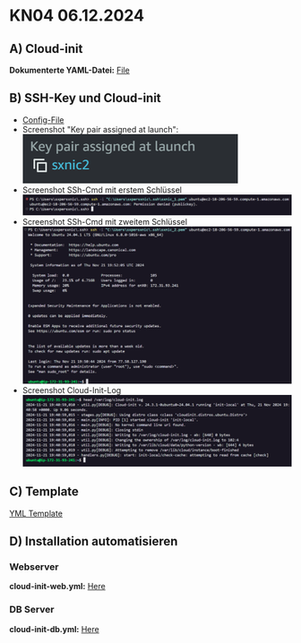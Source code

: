 # KN04 06.12.2024 #

## A) Cloud-init ##

**Dokumenterte YAML-Datei:** [File](./Cloud-Init/Cloud-init.yml)

## B) SSH-Key und Cloud-init ##

- [Config-File](./aws_2.yml)
- Screenshot "Key pair assigned at launch":
  ![Key pair assigned at launch](/Images/KN04/KEY-ASSIGNED-AT-LAUNCH.png)
- Screenshot SSh-Cmd mit erstem Schlüssel
  ![Screenshot SSh-Cmd mit erstem Schlüssel](/Images/KN04/SSH-CMD-KEY-1.png)
- Screenshot SSh-Cmd mit zweitem Schlüssel
  ![Screenshot SSh-Cmd mit zweitem Schlüssel](/Images/KN04/SSH-CMD-KEY-2.png)
- Screenshot Cloud-Init-Log
  ![Screenshot Cloud-Init-Log](/Images/KN04/CLOUD-INIT-LOG.png)

## C) Template ##

[YML Template](./template.yml)

## D) Installation automatisieren ##

### Webserver

**cloud-init-web.yml:** [Here](/KNs/04-Cloud_init-Automatisierung/Cloud-Init/cloud-init-web.yml)

### DB Server

**cloud-init-db.yml:** [Here](/KNs/04-Cloud_init-Automatisierung/Cloud-Init/cloud-init-db.yml)

